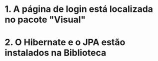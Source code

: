 # 1. A página de login está localizada no  pacote "Visual"
# 2. O Hibernate e o JPA estão instalados na Biblioteca
